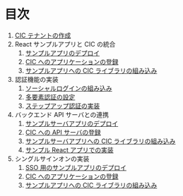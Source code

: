 # 目次

1. [CIC テナントの作成](./guide-1-1.md)
1. React サンプルアプリと CIC の統合
   1. [サンプルアプリのデプロイ](./guide-2-1.md)
   1. [CIC へのアプリケーションの登録](./guide-2-2.md)
   1. [サンプルアプリへの CIC ライブラリの組み込み](./guide-2-3.md)
1. 認証機能の実装
   1. [ソーシャルログインの組み込み]()
   1. [多要素認証の設定]()
   1. [ステップアップ認証の実装]()
1. バックエンド API サーバとの連携
   1. [サンプルサーバアプリのデプロイ]()
   1. [CIC への API サーバの登録]()
   1. [サンプルサーバアプリへの CIC ライブラリの組み込み]()
   1. [サンプル React アプリでの実装]()
1. シングルサインオンの実装
   1. [SSO 用のサンプルアプリのデプロイ]()
   1. [CIC へのアプリケーションの登録]()
   1. [サンプルアプリへの CIC ライブラリの組み込み]()